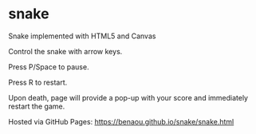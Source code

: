 # snake
Snake implemented with HTML5 and Canvas

Control the snake with arrow keys.

Press P/Space to pause.

Press R to restart.



Upon death, page will provide a pop-up with your score and immediately restart the game.

Hosted via GitHub Pages: https://benaou.github.io/snake/snake.html
